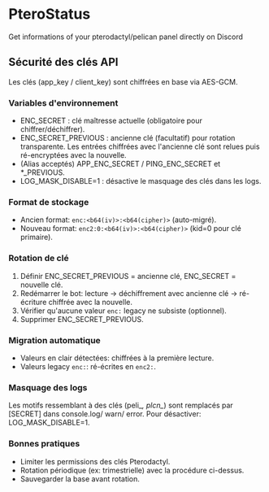 # PteroStatus

Get informations of your pterodactyl/pelican panel directly on Discord

## Sécurité des clés API

Les clés (app_key / client_key) sont chiffrées en base via AES-GCM.

### Variables d'environnement
- ENC_SECRET : clé maîtresse actuelle (obligatoire pour chiffrer/déchiffrer).
- ENC_SECRET_PREVIOUS : ancienne clé (facultatif) pour rotation transparente. Les entrées chiffrées avec l'ancienne clé sont relues puis ré-encryptées avec la nouvelle.
- (Alias acceptés) APP_ENC_SECRET / PING_ENC_SECRET et *_PREVIOUS.
- LOG_MASK_DISABLE=1 : désactive le masquage des clés dans les logs.

### Format de stockage
- Ancien format: `enc:<b64(iv)>:<b64(cipher)>` (auto-migré).
- Nouveau format: `enc2:0:<b64(iv)>:<b64(cipher)>` (kid=0 pour clé primaire).

### Rotation de clé
1. Définir ENC_SECRET_PREVIOUS = ancienne clé, ENC_SECRET = nouvelle clé.
2. Redémarrer le bot: lecture -> déchiffrement avec ancienne clé -> ré-écriture chiffrée avec la nouvelle.
3. Vérifier qu'aucune valeur `enc:` legacy ne subsiste (optionnel).
4. Supprimer ENC_SECRET_PREVIOUS.

### Migration automatique
- Valeurs en clair détectées: chiffrées à la première lecture.
- Valeurs legacy `enc:`: ré-écrites en `enc2:`.

### Masquage des logs
Les motifs ressemblant à des clés (peli_*, plcn_*) sont remplacés par [SECRET] dans console.log/ warn/ error. Pour désactiver: LOG_MASK_DISABLE=1.

### Bonnes pratiques
- Limiter les permissions des clés Pterodactyl.
- Rotation périodique (ex: trimestrielle) avec la procédure ci-dessus.
- Sauvegarder la base avant rotation.
